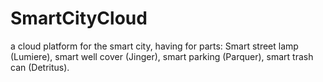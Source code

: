 # SmartCityCloud

a cloud platform for the smart city, having for parts: Smart street lamp (Lumiere), smart well cover (Jinger), smart parking (Parquer), smart trash can (Detritus).

